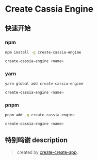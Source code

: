 # Create Cassia Engine

## 快速开始

### npm

```bash
npm install -g create-cassia-engine

create-cassia-engine <name>
```

### yarn

```bash
yarn global add create-cassia-engine

create-cassia-engine <name>
```

### pnpm

```bash
pnpm add -g create-cassia-engine

create-cassia-engine <name>
```

## 特别鸣谢 description

> created by [create-create-app](https://github.com/uetchy/create-create-app).
